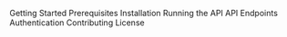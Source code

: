 Getting Started
Prerequisites
Installation
Running the API
API Endpoints
Authentication
Contributing
License

